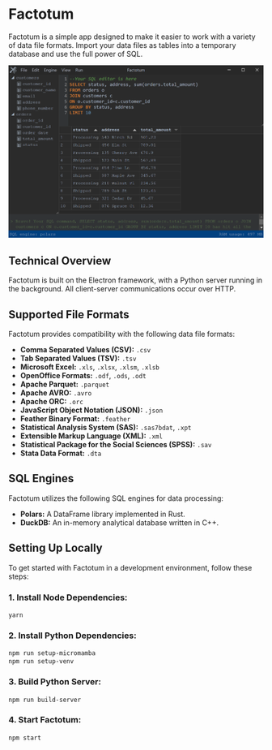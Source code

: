 # Factotum

Factotum is a simple app designed to make it easier to work with a variety of data file formats. Import your data files as tables into a temporary database and use the full power of SQL.

![Factotum application](assets/screenshot.png)

## Technical Overview

Factotum is built on the Electron framework, with a Python server running in the background. All client-server communications occur over HTTP.

## Supported File Formats

Factotum provides compatibility with the following data file formats:

- **Comma Separated Values (CSV):** `.csv`
- **Tab Separated Values (TSV):** `.tsv`
- **Microsoft Excel:** `.xls`, `.xlsx`, `.xlsm`, `.xlsb`
- **OpenOffice Formats:** `.odf`, `.ods`, `.odt`
- **Apache Parquet:** `.parquet`
- **Apache AVRO:** `.avro`
- **Apache ORC:** `.orc`
- **JavaScript Object Notation (JSON):** `.json`
- **Feather Binary Format:** `.feather`
- **Statistical Analysis System (SAS):** `.sas7bdat`, `.xpt`
- **Extensible Markup Language (XML):** `.xml`
- **Statistical Package for the Social Sciences (SPSS):** `.sav`
- **Stata Data Format:** `.dta`

## SQL Engines

Factotum utilizes the following SQL engines for data processing:

- **Polars:** A DataFrame library implemented in Rust.
- **DuckDB:** An in-memory analytical database written in C++.

## Setting Up Locally

To get started with Factotum in a development environment, follow these steps:

### 1. Install Node Dependencies:

```
yarn
```

### 2. Install Python Dependencies:

```
npm run setup-micromamba
npm run setup-venv
```

### 3. Build Python Server:

```
npm run build-server
```

### 4. Start Factotum:

```
npm start
```
